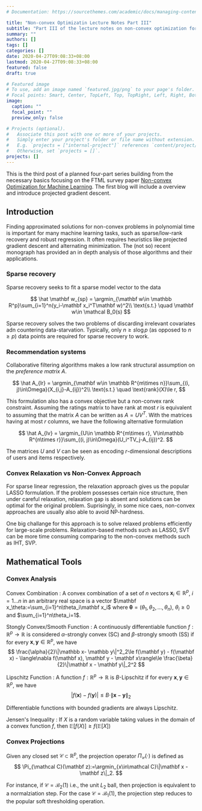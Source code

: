 ```yaml
---
# Documentation: https://sourcethemes.com/academic/docs/managing-content/

title: "Non-convex Optimizatin Lecture Notes Part III"
subtitle: "Part III of the lecture notes on non-convex optimization for machine learning. Planned for AIM paper reading group."
summary: ""
authors: []
tags: []
categories: []
date: 2020-04-27T09:08:33+08:00
lastmod: 2020-04-27T09:08:33+08:00
featured: false
draft: true

# Featured image
# To use, add an image named `featured.jpg/png` to your page's folder.
# Focal points: Smart, Center, TopLeft, Top, TopRight, Left, Right, BottomLeft, Bottom, BottomRight.
image:
  caption: ""
  focal_point: ""
  preview_only: false

# Projects (optional).
#   Associate this post with one or more of your projects.
#   Simply enter your project's folder or file name without extension.
#   E.g. `projects = ["internal-project"]` references `content/project/deep-learning/index.md`.
#   Otherwise, set `projects = []`.
projects: []
---
```


This is the third post of a planned four-part series building from the necessary basics focusing on the FTML survey paper [Non-convex Optimization for Machine Learning](https://www.prateekjain.org/publications/all_papers/JainK17_FTML.pdf). The first blog will include a overview and introduce projected gradient descent.

## Introduction

Finding approximated solutions for non-convex problems in polynomial time is important for many machine learning tasks, such as sparse/low-rank recovery and robust regression. It often requires heuristics like projected gradient descent and alternating minimization. The (not so) recent monograph has provided an in depth analysis of those algorithms and their applications.

### Sparse recovery
Sparse recovery seeks to fit a sparse model vector to the data

$$
\hat \mathbf w_{sp} = \argmin_{\mathbf w\in \mathbb R^p}\sum_{i=1}^n(y_i-\mathbf x_i^T\mathbf w)^2\\
\text{s.t.} \quad \mathbf w\in \mathcal B_0(s)
$$

Sparse recovery solves the two problems of discarding irrelevant covariates adn countering data-starvation. Typically, only $n\ge s\log p$ (as opposed to $n\ge p$) data points are required for sparse recovery to work.

### Recommendation systems
Collaborative filtering algorithms makes a low rank structural assumption on the *preference matrix* $A$.

$$
\hat A_{lr} = \argmin_{\mathbf w\in \mathbb R^{m\times n}}\sum_{(i, j)\in\Omega}(X_{i,j}-A_{ij})^2\\
\text{s.t.} \quad \text{rank}(X)\le r,
$$

This formulation also has a convex objective but a non-convex rank constraint. Assuming the ratings matrix to have rank at most $r$ is equivalent to assuming that the matrix $A$ can be written as $A=UV^T$. With the matrices having at most $r$ columns, we have the following alternative formulation

$$
\hat A_{lv} = \argmin_{U\in \mathbb R^{m\times r}, V\in\mathbb R^{n\times r}}\sum_{(i, j)\in\Omega}(U_i^TV_j-A_{ij})^2.
$$

The matrices $U$ and $V$ can be seen as encoding $r$-dimensional descriptions of users and items respectively.

### Convex Relaxation vs Non-Convex Approach

For sparse linear regression, the relaxation approach gives us the popular LASSO formulation. If the problem possesses certain nice structure, then under careful relaxation, relaxation gap is absent and solutions can be optimal for the original problem. Suprisingly, in some nice caes, non-convex approaches are usually also able to avoid NP-hardness.

One big challange for this approach is to solve relaxed problems efficiently for large-scale problems. Relaxation-based methods such as LASSO, SVT can be more time consuming comparing to the non-convex methods such as IHT, SVP.

## Mathematical Tools

### Convex Analysis

Convex Combination
: A convex combination of a set of $n$ vectors $\mathbf x_i\in \mathbb R^p$, $i=1\dots n$ in an arbitrary real space is a vector $\mathbf x_\theta:=\sum_{i=1}^n\theta_i\mathbf x_i$ where $\mathbf \theta = (\theta_1, \theta_2,\dots, \theta_n)$, $\theta_i\ge 0$ and $\sum_{i=1}^n\theta_i=1$.

Stongly Convex/Smooth Function
: A continuously differentiable function $f:\mathbb R^p\rightarrow\mathbb R$ is considered $\alpha$-strongly convex (SC) and $\beta$-strongly smooth (SS) if for every $\mathbf x, \mathbf y\in\mathbb R^p$, we have
$$
\frac{\alpha}{2}\|\mathbb x- \mathbb y\|^2_2\le f(\mathbf y) - f(\mathbf x) - \langle\nabla f(\mathbf x), \mathbf y - \mathbf x\rangle\le \frac{\beta}{2}\|\mathbf x - \mathbf y\|_2^2
$$

Lipschitz Function
: A function $f:\mathbb R^p\rightarrow \mathbb R$ is $B$-Lipschitz if for every $\mathbf x, \mathbf y\in\mathbb R^p$, we have
$$
|f(\mathbf x)-f(\mathbf y)|\le B\cdot\|\mathbf x - \mathbf y\|_2
$$

Differentiable functions with bounded gradients are always Lipschitz.

Jensen's Inequality
: If $X$ is a random variable taking values in the domain of a convex function $f$, then $\mathbb E[f(X)]\ge f(\mathbb E[X])$


### Convex Projections

Given any closed set $\mathcal C\subset\mathbb R^p$, the projection operator $\Pi_{\mathcal C}(\cdot)$ is defined as
$$
\Pi_{\mathcal C}(\mathbf z):=\argmin_{x\in\mathcal C}\|\mathbf x - \mathbf z\|_2.
$$

For instance, if $\mathcal C=\mathcal B_2(1)$ i.e., the unit $L_2$ ball, then projection is equivalent to a normalziation step. For the case $\mathcal C=\mathcal B_1(1)$, the projection step reduces to the popular soft thresholding operation.